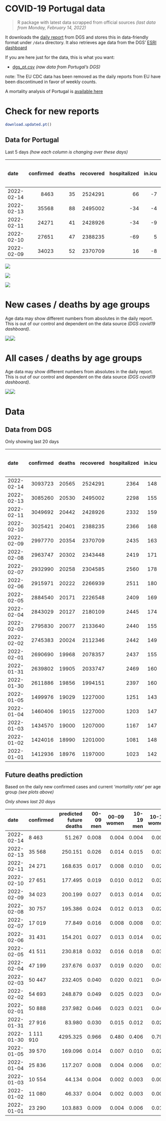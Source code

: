 COVID-19 Portugal data
================

> R package with latest data scrapped from official sources *(last data
> from Monday, February 14, 2022)*

It downloads the [daily
report](https://covid19.min-saude.pt/relatorio-de-situacao/) from DGS
and stores this in data-friendly format under `/data` directory. It also
retrieves age data from the DGS’ [ESRI
dashboard](https://covid19.min-saude.pt/ponto-de-situacao-atual-em-portugal/)

If you are here just for the data, this is what you want:

-   [dgs\_pt.csv](raw/master/data/dgs_pt.csv) *(raw data from Portugal’s
    DGS)*

note: The EU CDC data has been removed as the daily reports from EU have
been discontinued in favor of weekly counts.

A mortality analysis of Portugal is [available
here](https://averissimo.github.io/covid19-analysis/mortality.html)

# Check for new reports

``` r
download.updated.pt()
```

## Data for Portugal

Last 5 days *(how each column is changing over these days)*

| date       | confirmed | deaths | recovered | hospitalized | in.icu | first vaccine | second vaccine | confirmed m 00-09 | confirmed w 00-09 | confirmed m 10-19 | confirmed w 10-19 | confirmed m 20-29 | confirmed w 20-29 | confirmed m 30-39 | confirmed w 30-39 | confirmed m 40-49 | confirmed w 40-49 | confirmed m 50-59 | confirmed w 50-59 | confirmed m 60-69 | confirmed w 60-69 | confirmed m 70-79 | confirmed w 70-79 | confirmed m 80+ | confirmed w 80+ | death m 00-09 | death w 00-09 | death m 10-19 | death w 10-19 | death m 20-29 | death w 20-29 | death m 30-39 | death w 30-39 | death m 40-49 | death w 40-49 | death m 50-59 | death w 50-59 | death m 60-69 | death w 60-69 | death m 70-79 | death w 70-79 | death m 80+ | death w 80+ | contacts |
|:-----------|----------:|-------:|----------:|-------------:|-------:|--------------:|---------------:|------------------:|------------------:|------------------:|------------------:|------------------:|------------------:|------------------:|------------------:|------------------:|------------------:|------------------:|------------------:|------------------:|------------------:|------------------:|------------------:|----------------:|----------------:|--------------:|--------------:|--------------:|--------------:|--------------:|--------------:|--------------:|--------------:|--------------:|--------------:|--------------:|--------------:|--------------:|--------------:|--------------:|--------------:|------------:|------------:|---------:|
| 2022-02-14 |      8463 |     35 |   2524291 |           66 |     -7 |            NA |             NA |               656 |               618 |               733 |               683 |               506 |               624 |               543 |               691 |               614 |               828 |               346 |               457 |               230 |               292 |               148 |               183 |             115 |             190 |             0 |             0 |             0 |             0 |             1 |             0 |             1 |             0 |             0 |             0 |             2 |             1 |             0 |             2 |             3 |             3 |          15 |           7 |   -13194 |
| 2022-02-13 |     35568 |     88 |   2495002 |          -34 |     -4 |            NA |             NA |              2142 |              2151 |              3018 |              3212 |              2265 |              2777 |              2252 |              3018 |              2326 |              3336 |              1470 |              2010 |              1030 |              1333 |               799 |               922 |             539 |             951 |             0 |             0 |             0 |             0 |             0 |             0 |             0 |             0 |             1 |             1 |             0 |             0 |             6 |             4 |            11 |             6 |          24 |          35 |   -25626 |
| 2022-02-11 |     24271 |     41 |   2428926 |          -34 |     -9 |            NA |             NA |              1418 |              1268 |              2112 |              2124 |              1621 |              1897 |              1738 |              2151 |              1585 |              2301 |               967 |              1309 |               691 |               904 |               542 |               606 |             336 |             688 |             0 |             0 |             0 |             0 |             0 |             0 |             0 |             0 |             0 |             0 |             1 |             1 |             2 |             1 |             8 |             2 |          15 |          11 |   -10679 |
| 2022-02-10 |     27651 |     47 |   2388235 |          -69 |      5 |            NA |             NA |              1599 |              1518 |              2377 |              2535 |              1865 |              2296 |              1915 |              2377 |              1944 |              2563 |              1080 |              1483 |               783 |              1025 |               608 |               619 |             353 |             695 |             0 |             0 |             0 |             0 |             0 |             0 |             0 |             0 |             1 |             0 |             0 |             1 |             1 |             3 |             4 |             4 |          17 |          16 |    -7580 |
| 2022-02-09 |     34023 |     52 |   2370709 |           16 |     -8 |            NA |             NA |              2236 |              2059 |              2983 |              3009 |              2198 |              2722 |              2411 |              3026 |              2338 |              3197 |              1333 |              1830 |               900 |              1170 |               627 |               796 |             409 |             759 |             0 |             0 |             0 |             0 |             0 |             0 |             0 |             0 |             1 |             0 |             2 |             0 |             4 |             0 |             1 |             6 |          18 |          20 |    -9152 |

![](README_files/figure-gfm/totals-1.svg)<!-- -->

![](README_files/figure-gfm/differential-1.svg)<!-- -->

![](README_files/figure-gfm/differential_7days-1.svg)<!-- -->

# New cases / deaths by age groups

Age data may show different numbers from absolutes in the daily report.
This is out of our control and dependent on the data source *(DGS
covid19 dashboard)*.

![](README_files/figure-gfm/new_cases_deaths-1.svg)<!-- -->![](README_files/figure-gfm/new_cases_deaths-2.svg)<!-- -->

# All cases / deaths by age groups

Age data may show different numbers from absolutes in the daily report.
This is out of our control and dependent on the data source *(DGS
covid19 dashboard)*.

![](README_files/figure-gfm/total_cases_deaths-1.svg)<!-- -->![](README_files/figure-gfm/total_cases_deaths-2.svg)<!-- -->

# Data

## Data from DGS

Only showing last 20 days

| date       | confirmed | deaths | recovered | hospitalized | in.icu | confirmed m 00-09 | confirmed w 00-09 | confirmed m 10-19 | confirmed w 10-19 | confirmed m 20-29 | confirmed w 20-29 | confirmed m 30-39 | confirmed w 30-39 | confirmed m 40-49 | confirmed w 40-49 | confirmed m 50-59 | confirmed w 50-59 | confirmed m 60-69 | confirmed w 60-69 | confirmed m 70-79 | confirmed w 70-79 | confirmed m 80+ | confirmed w 80+ | death m 00-09 | death w 00-09 | death m 10-19 | death w 10-19 | death m 20-29 | death w 20-29 | death m 30-39 | death w 30-39 | death m 40-49 | death w 40-49 | death m 50-59 | death w 50-59 | death m 60-69 | death w 60-69 | death m 70-79 | death w 70-79 | death m 80+ | death w 80+ | first vaccine | second vaccine | contacts |
|:-----------|----------:|-------:|----------:|-------------:|-------:|------------------:|------------------:|------------------:|------------------:|------------------:|------------------:|------------------:|------------------:|------------------:|------------------:|------------------:|------------------:|------------------:|------------------:|------------------:|------------------:|----------------:|----------------:|--------------:|--------------:|--------------:|--------------:|--------------:|--------------:|--------------:|--------------:|--------------:|--------------:|--------------:|--------------:|--------------:|--------------:|--------------:|--------------:|------------:|------------:|--------------:|---------------:|---------:|
| 2022-02-14 |   3093723 |  20565 |   2524291 |         2364 |    148 |            164219 |            156762 |            206431 |            204606 |            229702 |            246492 |            225183 |            266372 |            240786 |            298757 |            167198 |            203833 |            105483 |            120607 |             62456 |             71014 |           42133 |           78940 |             2 |             1 |             1 |             2 |            11 |             8 |            33 |            22 |           130 |            85 |           425 |           184 |          1302 |           586 |          2764 |          1686 |        6151 |        7172 |            NA |             NA |   589289 |
| 2022-02-13 |   3085260 |  20530 |   2495002 |         2298 |    155 |            163563 |            156144 |            205698 |            203923 |            229196 |            245868 |            224640 |            265681 |            240172 |            297929 |            166852 |            203376 |            105253 |            120315 |             62308 |             70831 |           42018 |           78750 |             2 |             1 |             1 |             2 |            10 |             8 |            32 |            22 |           130 |            85 |           423 |           183 |          1302 |           584 |          2761 |          1683 |        6136 |        7165 |            NA |             NA |   602483 |
| 2022-02-11 |   3049692 |  20442 |   2428926 |         2332 |    159 |            161421 |            153993 |            202680 |            200711 |            226931 |            243091 |            222388 |            262663 |            237846 |            294593 |            165382 |            201366 |            104223 |            118982 |             61509 |             69909 |           41479 |           77799 |             2 |             1 |             1 |             2 |            10 |             8 |            32 |            22 |           129 |            84 |           423 |           183 |          1296 |           580 |          2750 |          1677 |        6112 |        7130 |            NA |             NA |   628109 |
| 2022-02-10 |   3025421 |  20401 |   2388235 |         2366 |    168 |            160003 |            152725 |            200568 |            198587 |            225310 |            241194 |            220650 |            260512 |            236261 |            292292 |            164415 |            200057 |            103532 |            118078 |             60967 |             69303 |           41143 |           77111 |             2 |             1 |             1 |             2 |            10 |             8 |            32 |            22 |           129 |            84 |           422 |           182 |          1294 |           579 |          2742 |          1675 |        6097 |        7119 |            NA |             NA |   638788 |
| 2022-02-09 |   2997770 |  20354 |   2370709 |         2435 |    163 |            158404 |            151207 |            198191 |            196052 |            223445 |            238898 |            218735 |            258135 |            234317 |            289729 |            163335 |            198574 |            102749 |            117053 |             60359 |             68684 |           40790 |           76416 |             2 |             1 |             1 |             2 |            10 |             8 |            32 |            22 |           128 |            84 |           422 |           181 |          1293 |           576 |          2738 |          1671 |        6080 |        7103 |            NA |             NA |   646368 |
| 2022-02-08 |   2963747 |  20302 |   2343448 |         2419 |    171 |            156168 |            149148 |            195208 |            193043 |            221247 |            236176 |            216324 |            255109 |            231979 |            286532 |            162002 |            196744 |            101849 |            115883 |             59732 |             67888 |           40381 |           75657 |             2 |             1 |             1 |             2 |            10 |             8 |            32 |            22 |           127 |            84 |           420 |           181 |          1289 |           576 |          2737 |          1665 |        6062 |        7083 |            NA |             NA |   655520 |
| 2022-02-07 |   2932990 |  20258 |   2304585 |         2560 |    178 |            154182 |            147287 |            192606 |            190423 |            219515 |            233951 |            214358 |            252363 |            229776 |            283487 |            160745 |            194978 |            100929 |            114633 |             59038 |             67111 |           39959 |           75001 |             2 |             1 |             1 |             2 |            10 |             8 |            32 |            22 |           127 |            84 |           420 |           181 |          1285 |           574 |          2731 |          1662 |        6044 |        7072 |            NA |             NA |   665534 |
| 2022-02-06 |   2915971 |  20222 |   2266939 |         2511 |    180 |            152863 |            146066 |            191057 |            188983 |            218508 |            232724 |            213173 |            250783 |            228488 |            281765 |            160072 |            194087 |            100528 |            114107 |             58795 |             66818 |           39788 |           74742 |             2 |             1 |             1 |             2 |            10 |             8 |            32 |            22 |           127 |            84 |           419 |           181 |          1281 |           572 |          2728 |          1659 |        6032 |        7061 |            NA |             NA |   664442 |
| 2022-02-05 |   2884540 |  20171 |   2226548 |         2409 |    169 |            150638 |            143978 |            188207 |            186165 |            216556 |            230350 |            210867 |            247909 |            226131 |            278686 |            158849 |            192513 |             99782 |            113158 |             58264 |             66199 |           39478 |           74198 |             2 |             1 |             1 |             2 |            10 |             8 |            32 |            22 |           125 |            83 |           419 |           180 |          1279 |           571 |          2720 |          1653 |        6025 |        7038 |            NA |             NA |   665706 |
| 2022-02-04 |   2843029 |  20127 |   2180109 |         2445 |    174 |            148026 |            141461 |            184572 |            182564 |            213778 |            227277 |            207879 |            244102 |            223037 |            274544 |            157201 |            190289 |             98697 |            111792 |             57481 |             65373 |           38993 |           73366 |             2 |             1 |             1 |             2 |            10 |             8 |            32 |            22 |           123 |            83 |           417 |           180 |          1278 |           571 |          2713 |          1648 |        6018 |        7018 |            NA |             NA |   660347 |
| 2022-02-03 |   2795830 |  20077 |   2133640 |         2440 |    155 |            144948 |            138466 |            180540 |            178615 |            210641 |            223655 |            204353 |            239648 |            219382 |            269803 |            155401 |            187898 |             97524 |            110304 |             56700 |             64365 |           38524 |           72511 |             2 |             1 |             1 |             2 |            10 |             8 |            32 |            22 |           123 |            82 |           415 |           179 |          1275 |           568 |          2706 |          1646 |        6004 |        7001 |            NA |             NA |   653062 |
| 2022-02-02 |   2745383 |  20024 |   2112346 |         2442 |    149 |            141652 |            135259 |            176221 |            174379 |            207373 |            219766 |            200515 |            234773 |            215266 |            264593 |            153523 |            185387 |             96343 |            108729 |             55863 |             63452 |           38073 |           71702 |             2 |             1 |             1 |             2 |            10 |             8 |            32 |            22 |           122 |            82 |           415 |           179 |          1271 |           567 |          2699 |          1642 |        5987 |        6982 |            NA |             NA |   645697 |
| 2022-02-01 |   2690690 |  19968 |   2078357 |         2437 |    155 |            137596 |            131371 |            171512 |            169799 |            204150 |            215760 |            196469 |            229443 |            210926 |            258855 |            151469 |            182744 |             95118 |            107084 |             54983 |             62532 |           37588 |           70809 |             2 |             1 |             1 |             2 |            10 |             8 |            32 |            22 |           121 |            81 |           415 |           179 |          1268 |           566 |          2692 |          1639 |        5964 |        6965 |            NA |             NA |   639307 |
| 2022-01-31 |   2639802 |  19905 |   2033747 |         2469 |    160 |            133778 |            127785 |            167092 |            165568 |            201377 |            212265 |            192852 |            224454 |            206874 |            253595 |            149451 |            180133 |             93872 |            105455 |             54125 |             61558 |           37115 |           70016 |             2 |             1 |             1 |             2 |            10 |             8 |            32 |            22 |           121 |            81 |           415 |           178 |          1265 |           565 |          2683 |          1634 |        5948 |        6937 |            NA |             NA |   633177 |
| 2022-01-30 |   2611886 |  19856 |   1994151 |         2397 |    160 |            131286 |            125484 |            164678 |            163186 |            199752 |            210368 |            190759 |            221715 |            204516 |            250647 |            148374 |            178917 |             93326 |            104703 |             53833 |             61195 |           36955 |           69774 |             2 |             1 |             1 |             2 |            10 |             8 |            32 |            21 |           121 |            81 |           414 |           177 |          1264 |           565 |          2679 |          1631 |        5928 |        6919 |            NA |             NA |   624599 |
| 2022-01-05 |   1499976 |  19029 |   1227000 |         1251 |    143 |             51988 |             50259 |             80876 |             81649 |            125155 |            126917 |            108365 |            118850 |            112433 |            135543 |             92329 |            112344 |             64308 |             70382 |             38308 |             43073 |           29115 |           56632 |             2 |             1 |             1 |             2 |             8 |             5 |            28 |            21 |           117 |            75 |           391 |           165 |          1219 |           535 |          2564 |          1566 |        5673 |        6656 |            NA |             NA |       NA |
| 2022-01-04 |   1460406 |  19015 |   1227000 |         1203 |    147 |             50800 |             49178 |             78833 |             79383 |            121498 |            122986 |            105064 |            115353 |            108960 |            131579 |             89512 |            109219 |             62880 |             68761 |             37677 |             42346 |           28822 |           56175 |             2 |             1 |             1 |             2 |             8 |             5 |            28 |            21 |           117 |            75 |           390 |           165 |          1215 |           535 |          2561 |          1565 |        5670 |        6654 |            NA |             NA |       NA |
| 2022-01-03 |   1434570 |  19000 |   1207000 |         1167 |    147 |             50170 |             48583 |             77617 |             77973 |            119014 |            120458 |            102924 |            113126 |            106666 |            128895 |             87576 |            107175 |             61856 |             67665 |             37251 |             41873 |           28610 |           55859 |             2 |             1 |             1 |             2 |             8 |             5 |            28 |            21 |           117 |            75 |           389 |           164 |          1214 |           535 |          2557 |          1562 |        5667 |        6652 |            NA |             NA |       NA |
| 2022-01-02 |   1424016 |  18990 |   1201000 |         1081 |    148 |             49831 |             48248 |             77095 |             77422 |            118101 |            119417 |            102000 |            112174 |            105738 |            127811 |             86817 |            106323 |             61475 |             67256 |             37107 |             41702 |           28532 |           55729 |             2 |             1 |             1 |             2 |             8 |             5 |            28 |            21 |           117 |            75 |           389 |           164 |          1213 |           535 |          2556 |          1560 |        5663 |        6650 |            NA |             NA |       NA |
| 2022-01-01 |   1412936 |  18976 |   1197000 |         1023 |    142 |             49464 |             47860 |             76501 |             76779 |            117155 |            118336 |            101109 |            111159 |            104821 |            126655 |             86042 |            105454 |             61070 |             66817 |             36953 |             41480 |           28460 |           55589 |             2 |             1 |             1 |             2 |             8 |             5 |            28 |            21 |           117 |            75 |           389 |           163 |          1213 |           535 |          2552 |          1559 |        5659 |        6646 |            NA |             NA |       NA |

## Future deaths prediction

Based on the daily new confirmed cases and current *‘mortality rate’*
per age group *(see plots above)*

*Only shows last 20 days*

| date       | confirmed | predicted future deaths | 00-09 men | 00-09 women | 10-19 men | 10-19 women | 20-29 men | 20-29 women | 30-39 men | 30-39 women | 40-49 men | 40-49 women | 50-59 men | 50-59 women | 60-69 men | 60-69 women | 70-79 men | 70-79 women |  80+ men | 80+ women |
|:-----------|:----------|------------------------:|----------:|------------:|----------:|------------:|----------:|------------:|----------:|------------:|----------:|------------:|----------:|------------:|----------:|------------:|----------:|------------:|---------:|----------:|
| 2022-02-14 | 8 463     |                  51.267 |     0.008 |       0.004 |     0.004 |       0.007 |     0.024 |       0.020 |     0.080 |       0.057 |     0.331 |       0.236 |     0.879 |       0.413 |     2.839 |       1.419 |     6.550 |       4.345 |   16.789 |    17.262 |
| 2022-02-13 | 35 568    |                 250.151 |     0.026 |       0.014 |     0.015 |       0.031 |     0.108 |       0.090 |     0.330 |       0.249 |     1.256 |       0.949 |     3.737 |       1.814 |    12.714 |       6.477 |    35.360 |      21.890 |   78.689 |    86.402 |
| 2022-02-11 | 24 271    |                 168.635 |     0.017 |       0.008 |     0.010 |       0.021 |     0.078 |       0.062 |     0.255 |       0.178 |     0.856 |       0.655 |     2.458 |       1.182 |     8.529 |       4.392 |    23.986 |      14.388 |   49.053 |    62.507 |
| 2022-02-10 | 27 651    |                 177.495 |     0.019 |       0.010 |     0.012 |       0.025 |     0.089 |       0.075 |     0.281 |       0.196 |     1.050 |       0.729 |     2.745 |       1.339 |     9.665 |       4.980 |    26.907 |      14.696 |   51.534 |    63.143 |
| 2022-02-09 | 34 023    |                 200.199 |     0.027 |       0.013 |     0.014 |       0.029 |     0.105 |       0.088 |     0.353 |       0.250 |     1.262 |       0.910 |     3.388 |       1.652 |    11.109 |       5.685 |    27.748 |      18.898 |   59.710 |    68.958 |
| 2022-02-08 | 30 757    |                 195.386 |     0.024 |       0.012 |     0.013 |       0.026 |     0.083 |       0.072 |     0.288 |       0.227 |     1.189 |       0.866 |     3.195 |       1.594 |    11.356 |       6.073 |    30.713 |      18.447 |   61.608 |    59.600 |
| 2022-02-07 | 17 019    |                  77.849 |     0.016 |       0.008 |     0.008 |       0.014 |     0.048 |       0.040 |     0.174 |       0.130 |     0.695 |       0.490 |     1.711 |       0.804 |     4.950 |       2.556 |    10.754 |       6.956 |   24.964 |    23.531 |
| 2022-02-06 | 31 431    |                 154.201 |     0.027 |       0.013 |     0.014 |       0.028 |     0.093 |       0.077 |     0.338 |       0.237 |     1.273 |       0.876 |     3.109 |       1.421 |     9.208 |       4.611 |    23.499 |      14.696 |   45.257 |    49.424 |
| 2022-02-05 | 41 511    |                 230.818 |     0.032 |       0.016 |     0.018 |       0.035 |     0.133 |       0.100 |     0.438 |       0.314 |     1.670 |       1.178 |     4.189 |       2.008 |    13.392 |       6.637 |    34.652 |      19.611 |   70.805 |    75.590 |
| 2022-02-04 | 47 199    |                 237.676 |     0.037 |       0.019 |     0.020 |       0.039 |     0.150 |       0.118 |     0.517 |       0.368 |     1.973 |       1.349 |     4.575 |       2.158 |    14.479 |       7.230 |    34.563 |      23.932 |   68.469 |    77.680 |
| 2022-02-03 | 50 447    |                 232.405 |     0.040 |       0.020 |     0.021 |       0.041 |     0.156 |       0.126 |     0.562 |       0.403 |     2.222 |       1.482 |     4.774 |       2.267 |    14.577 |       7.653 |    37.042 |      21.676 |   65.842 |    73.501 |
| 2022-02-02 | 54 693    |                 248.879 |     0.049 |       0.025 |     0.023 |       0.045 |     0.154 |       0.130 |     0.593 |       0.440 |     2.343 |       1.633 |     5.221 |       2.386 |    15.120 |       7.993 |    38.945 |      21.842 |   70.805 |    81.132 |
| 2022-02-01 | 50 888    |                 237.982 |     0.046 |       0.023 |     0.021 |       0.041 |     0.133 |       0.113 |     0.530 |       0.412 |     2.188 |       1.497 |     5.130 |       2.357 |    15.380 |       7.915 |    37.971 |      23.125 |   69.053 |    72.047 |
| 2022-01-31 | 27 916    |                  83.980 |     0.030 |       0.015 |     0.012 |       0.023 |     0.078 |       0.062 |     0.307 |       0.226 |     1.273 |       0.839 |     2.738 |       1.098 |     6.739 |       3.654 |    12.923 |       8.618 |   23.358 |    21.987 |
| 2022-01-30 | 1 111 910 |                4295.325 |     0.966 |       0.480 |     0.406 |       0.797 |     3.572 |       2.708 |    12.075 |       8.496 |    49.715 |      32.748 |   142.461 |      60.095 |   358.176 |     166.757 |   687.061 |     430.249 | 1144.562 |  1194.001 |
| 2022-01-05 | 39 570    |                 169.096 |     0.014 |       0.007 |     0.010 |       0.022 |     0.175 |       0.128 |     0.484 |       0.289 |     1.875 |       1.128 |     7.161 |       2.821 |    17.626 |       7.876 |    27.925 |      17.260 |   42.775 |    41.520 |
| 2022-01-04 | 25 836    |                 117.207 |     0.008 |       0.004 |     0.006 |       0.014 |     0.119 |       0.082 |     0.314 |       0.184 |     1.239 |       0.764 |     4.921 |       1.845 |    12.639 |       5.325 |    18.853 |      11.230 |   30.950 |    28.710 |
| 2022-01-03 | 10 554    |                  44.134 |     0.004 |       0.002 |     0.003 |       0.005 |     0.044 |       0.034 |     0.135 |       0.079 |     0.501 |       0.308 |     1.929 |       0.769 |     4.703 |       1.987 |     6.373 |       4.060 |   11.387 |    11.811 |
| 2022-01-02 | 11 080    |                  46.337 |     0.004 |       0.002 |     0.003 |       0.006 |     0.045 |       0.035 |     0.131 |       0.084 |     0.495 |       0.329 |     1.970 |       0.784 |     4.999 |       2.133 |     6.815 |       5.271 |   10.511 |    12.720 |
| 2022-01-01 | 23 290    |                 103.883 |     0.009 |       0.004 |     0.006 |       0.014 |     0.103 |       0.072 |     0.281 |       0.169 |     1.050 |       0.663 |     4.062 |       1.676 |    10.307 |       4.519 |    16.286 |      10.969 |   25.256 |    28.437 |
